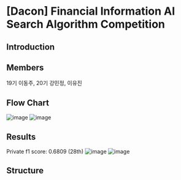 # [Dacon] Financial Information AI Search Algorithm Competition

## Introduction

## Members
19기 이동주, 20기 강민정, 이유진

## Flow Chart
![image](https://github.com/user-attachments/assets/a2a03235-8592-4942-843c-886ff1f7e242)
![image](https://github.com/user-attachments/assets/c3a61412-7b78-4fa3-922b-08d08b9c34ed)

## Results
Private f1 score: 0.6809 (28th)
![image](https://github.com/user-attachments/assets/941c8d54-2f27-453c-a0de-644427011dbf)
![image](https://github.com/user-attachments/assets/09c74a73-21c7-4b12-a1c8-1d74867c5aee)

## Structure

